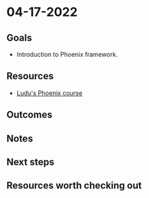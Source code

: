 # 04-17-2022

## Goals
<!-- What we expect to get from the day -->
- Introduction to Phoenix framework.

## Resources
<!-- How are we going to achieve it -->
- [Ludu's Phoenix course](https://www.ludu.co/course/discover-elixir-phoenix/elixir-phoenix)

## Outcomes
<!-- What we actually got -->

## Notes
<!-- Relevant notes to the day's progress -->

## Next steps
<!-- What we will be working on tomorrow -->

## Resources worth checking out
<!-- Other resources we could benefit from -->
